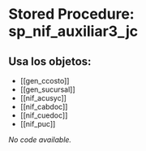 # Stored Procedure: sp_nif_auxiliar3_jc

## Usa los objetos:
- [[gen_ccosto]]
- [[gen_sucursal]]
- [[nif_acusyc]]
- [[nif_cabdoc]]
- [[nif_cuedoc]]
- [[nif_puc]]

*No code available.*

